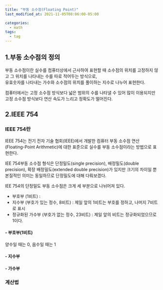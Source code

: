 ```yaml
---
title: "부동 소수점(Floating Point)"
last_modified_at: 2021-11-05T08:06:00-05:00

categories:
  - math
tags:
  - tag
---
```


## 1.부동 소수점의 정의

부동 소수점이란 실수를 컴퓨터상에서 근사하여 표현할 때 소수점의 위치를 고정하지 않고 그 위치를 나타내는 수를 따로 적어두는 방식으로,  
유효숫자를 나타내는 가수와 소수점의 위치를 풀이하는 지수로 나누어 표현한다.

컴퓨터에서는 고정 소수점 방식보다 넓은 범위의 수를 나타낼 수 있어 많이 이용되지만 고정 소수점 방식보다 연산 속도가 느리고 정확도가 떨어진다.

## 2.IEEE 754

### IEEE 754란
IEEE 754는 전기 전자 기술 협회(IEEE)에서 개발한 컴퓨터 부동 소수점 연산(Floating-Point Arithmetic)에 대한 표준으로
실수를 부동 소수점이라는 방법으로 표현한다.

IEE 754부동 소수점 형식은 단정밀도(single precision), 배정밀도(double precision), 확장 배정밀도(extended double precision)가 있지만 크기의 차이일 뿐 본질적인 의미는 동일하므로 단정밀도에 대해 다뤄보겠다.

IEE 754의 단정밀도 부동 소수점은 크게 세 부분으로 나뉘어져 있다.
- 부호부 (1비트) : 
- 지수부 (부호가 있는 정수, 8비트) : 제일 앞의 1비트는 부호를 정하고, 나머지 7비트로 표시
- 정규화된 가수부 (부호가 없는 정수, 23비트) : 제일 앞의 비트는 정규화되었으므로 1이다.
#### - 부호부(1비트)
양수일 때는 0, 음수일 때는 1
#### - 지수부
#### - 가수부

### 계산법
